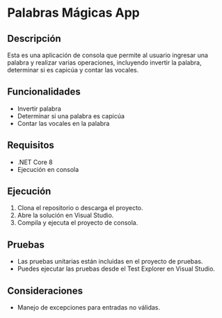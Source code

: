 # Palabras Mágicas App

## Descripción
Esta es una aplicación de consola que permite al usuario ingresar una palabra y realizar varias operaciones, incluyendo invertir la palabra, determinar si es capicúa y contar las vocales.

## Funcionalidades
- Invertir palabra
- Determinar si una palabra es capicúa
- Contar las vocales en la palabra

## Requisitos
- .NET Core 8
- Ejecución en consola

## Ejecución
1. Clona el repositorio o descarga el proyecto.
2. Abre la solución en Visual Studio.
3. Compila y ejecuta el proyecto de consola.

## Pruebas
- Las pruebas unitarias están incluidas en el proyecto de pruebas.
- Puedes ejecutar las pruebas desde el Test Explorer en Visual Studio.

## Consideraciones
- Manejo de excepciones para entradas no válidas.
